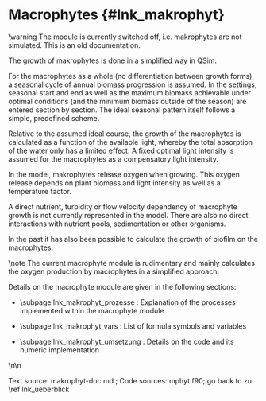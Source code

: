 Macrophytes {#lnk_makrophyt}
================

\warning The module is currently switched off, i.e. makrophytes are not
simulated. This is an old documentation.

The growth of makrophytes is done in a simplified way in QSim.

For the macrophytes as a whole (no differentiation between growth forms), 
a seasonal cycle of annual biomass progression is assumed. In the settings,
seasonal start and end as well as the maximum biomass achievable under optimal
conditions (and the minimum biomass outside of the season) are entered section 
by section. The ideal seasonal pattern itself follows a simple, predefined 
scheme.

Relative to the assumed ideal course, the growth of the macrophytes is 
calculated as a function of the available light, whereby the total 
absorption of the water only has a limited effect. 
A fixed optimal light intensity is assumed for the macrophytes as a 
compensatory light intensity.

In the model, makrophytes release oxygen when growing. This oxygen release 
depends on plant biomass and light intensity as well as a temperature factor. 

A direct nutrient, turbidity or flow velocity dependency of macrophyte growth 
is not currently represented in the model. There are also no direct interactions 
with nutrient pools, sedimentation or other organisms. 

In the past it has also been possible to calculate the growth of biofilm on 
the macrophytes. 

\note The current macrophyte module is rudimentary and mainly calculates
the oxygen production by macrophytes in a simplified approach.

Details on the macrophyte module are given in the following sections:

- \subpage lnk_makrophyt_prozesse : Explanation of the processes implemented 
   within the macrophyte module

- \subpage lnk_makrophyt_vars : List of formula symbols and variables

- \subpage lnk_makrophyt_umsetzung : Details on the code and its numeric 
   implementation 

\n\n

Text source: makrophyt-doc.md ; Code sources: mphyt.f90;
go back to zu \ref lnk_ueberblick
